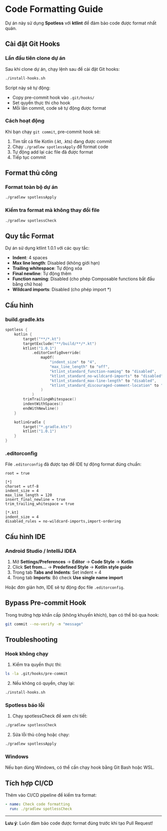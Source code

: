# Code Formatting Guide

Dự án này sử dụng **Spotless** với **ktlint** để đảm bảo code được format nhất quán.

## Cài đặt Git Hooks

### Lần đầu tiên clone dự án

Sau khi clone dự án, chạy lệnh sau để cài đặt Git hooks:

```bash
./install-hooks.sh
```

Script này sẽ tự động:
- Copy pre-commit hook vào `.git/hooks/`
- Set quyền thực thi cho hook
- Mỗi lần commit, code sẽ tự động được format

### Cách hoạt động

Khi bạn chạy `git commit`, pre-commit hook sẽ:
1. Tìm tất cả file Kotlin (.kt, .kts) đang được commit
2. Chạy `./gradlew spotlessApply` để format code
3. Tự động add lại các file đã được format
4. Tiếp tục commit

## Format thủ công

### Format toàn bộ dự án

```bash
./gradlew spotlessApply
```

### Kiểm tra format mà không thay đổi file

```bash
./gradlew spotlessCheck
```

## Quy tắc Format

Dự án sử dụng ktlint 1.0.1 với các quy tắc:

- **Indent**: 4 spaces
- **Max line length**: Disabled (không giới hạn)
- **Trailing whitespace**: Tự động xóa
- **Final newline**: Tự động thêm
- **Function naming**: Disabled (cho phép Composable functions bắt đầu bằng chữ hoa)
- **Wildcard imports**: Disabled (cho phép import *)

## Cấu hình

### build.gradle.kts

```kotlin
spotless {
    kotlin {
        target("**/*.kt")
        targetExclude("**/build/**/*.kt")
        ktlint("1.0.1")
            .editorConfigOverride(
                mapOf(
                    "indent_size" to "4",
                    "max_line_length" to "off",
                    "ktlint_standard_function-naming" to "disabled",
                    "ktlint_standard_no-wildcard-imports" to "disabled",
                    "ktlint_standard_max-line-length" to "disabled",
                    "ktlint_standard_discouraged-comment-location" to "disabled"
                )
            )
        trimTrailingWhitespace()
        indentWithSpaces()
        endWithNewline()
    }

    kotlinGradle {
        target("*.gradle.kts")
        ktlint("1.0.1")
    }
}
```

### .editorconfig

File `.editorconfig` đã được tạo để IDE tự động format đúng chuẩn:

```
root = true

[*]
charset = utf-8
indent_size = 4
max_line_length = 120
insert_final_newline = true
trim_trailing_whitespace = true

[*.kt]
indent_size = 4
disabled_rules = no-wildcard-imports,import-ordering
```

## Cấu hình IDE

### Android Studio / IntelliJ IDEA

1. Mở **Settings/Preferences** → **Editor** → **Code Style** → **Kotlin**
2. Click **Set from...** → **Predefined Style** → **Kotlin style guide**
3. Trong tab **Tabs and Indents**: Set indent = 4
4. Trong tab **Imports**: Bỏ check **Use single name import**

Hoặc đơn giản hơn, IDE sẽ tự động đọc file `.editorconfig`.

## Bypass Pre-commit Hook

Trong trường hợp khẩn cấp (không khuyến khích), bạn có thể bỏ qua hook:

```bash
git commit --no-verify -m "message"
```

## Troubleshooting

### Hook không chạy

1. Kiểm tra quyền thực thi:
```bash
ls -la .git/hooks/pre-commit
```

2. Nếu không có quyền, chạy lại:
```bash
./install-hooks.sh
```

### Spotless báo lỗi

1. Chạy spotlessCheck để xem chi tiết:
```bash
./gradlew spotlessCheck
```

2. Sửa lỗi thủ công hoặc chạy:
```bash
./gradlew spotlessApply
```

### Windows

Nếu bạn dùng Windows, có thể cần chạy hook bằng Git Bash hoặc WSL.

## Tích hợp CI/CD

Thêm vào CI/CD pipeline để kiểm tra format:

```yaml
- name: Check code formatting
  run: ./gradlew spotlessCheck
```

---

**Lưu ý**: Luôn đảm bảo code được format đúng trước khi tạo Pull Request!
